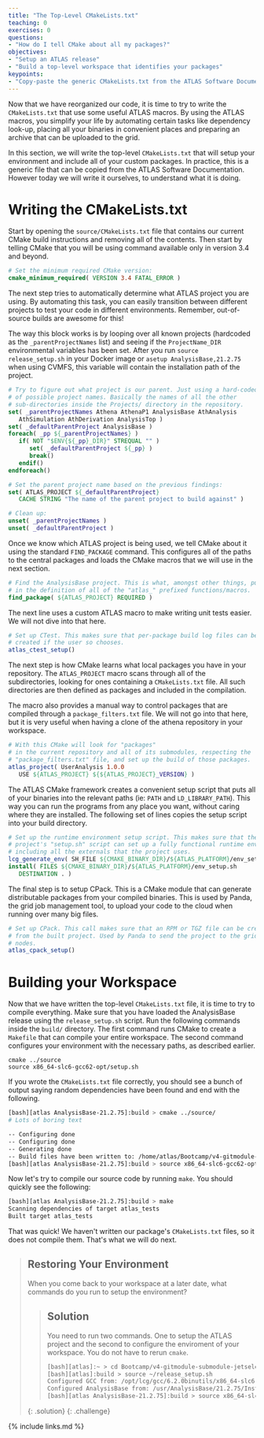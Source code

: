 ```yaml
---
title: "The Top-Level CMakeLists.txt"
teaching: 0
exercises: 0
questions:
- "How do I tell CMake about all my packages?"
objectives:
- "Setup an ATLAS release"
- "Build a top-level workspace that identifies your packages"
keypoints:
- "Copy-paste the generic CMakeLists.txt from the ATLAS Software Documentation and place it inside the `source/` directory."
---
```


Now that we have reorganized our code, it is time to try to write the `CMakeLists.txt` that use some useful ATLAS macros. By using the ATLAS macros, you simplify your life by automating certain tasks like dependency look-up, placing all your binaries in convenient places and preparing an archive that can be uploaded to the grid.

In this section, we will write the top-level `CMakeLists.txt` that will setup your environment and include all of your custom packages. In practice, this is a generic file that can be copied from the ATLAS Software Documentation. However today we will write it ourselves, to understand what it is doing.

# Writing the CMakeLists.txt

Start by opening the `source/CMakeLists.txt` file that contains our current CMake build instructions and removing all of the contents. Then start by telling CMake that you will be using command available only in version 3.4 and beyond.

```cmake
# Set the minimum required CMake version:
cmake_minimum_required( VERSION 3.4 FATAL_ERROR )
```

The next step tries to automatically determine what ATLAS project you are using. By automating this task, you can easily transition between different projects to test your code in different environments. Remember, out-of-source builds are awesome for this!

The way this block works is by looping over all known projects (hardcoded as the `_parentProjectNames` list) and seeing if the `ProjectName_DIR` environmental variables has been set. After you run `source release_setup.sh` in your Docker image or `asetup AnalysisBase,21.2.75` when using CVMFS, this variable will contain the installation path of the project.

```cmake
# Try to figure out what project is our parent. Just using a hard-coded list
# of possible project names. Basically the names of all the other
# sub-directories inside the Projects/ directory in the repository.
set( _parentProjectNames Athena AthenaP1 AnalysisBase AthAnalysis
   AthSimulation AthDerivation AnalysisTop )
set( _defaultParentProject AnalysisBase )
foreach( _pp ${_parentProjectNames} )
   if( NOT "$ENV{${_pp}_DIR}" STREQUAL "" )
      set( _defaultParentProject ${_pp} )
      break()
   endif()
endforeach()

# Set the parent project name based on the previous findings:
set( ATLAS_PROJECT ${_defaultParentProject}
   CACHE STRING "The name of the parent project to build against" )

# Clean up:
unset( _parentProjectNames )
unset( _defaultParentProject )
```

Once we know which ATLAS project is being used, we tell CMake about it using the standard `FIND_PACKAGE` command. This configures all of the paths to the central packages and loads the CMake macros that we will use in the next section.
```cmake
# Find the AnalysisBase project. This is what, amongst other things, pulls
# in the definition of all of the "atlas_" prefixed functions/macros.
find_package( ${ATLAS_PROJECT} REQUIRED )
```

The next line uses a custom ATLAS macro to make writing unit tests easier. We will not dive into that here.
```cmake
# Set up CTest. This makes sure that per-package build log files can be
# created if the user so chooses.
atlas_ctest_setup()
```

The next step is how CMake learns what local packages you have in your repository. The `ATLAS_PROJECT` macro scans through all of the subdirectories, looking for ones containing a `CMakeLists.txt` file. All such directories are then defined as packages and included in the compilation.

The macro also provides a manual way to control packages that are compiled through a `package_filters.txt` file. We will not go into that here, but it is very useful when having a clone of the athena repository in your workspace.

```cmake
# With this CMake will look for "packages"
# in the current repository and all of its submodules, respecting the
# "package_filters.txt" file, and set up the build of those packages.
atlas_project( UserAnalysis 1.0.0
   USE ${ATLAS_PROJECT} ${${ATLAS_PROJECT}_VERSION} )
```

The ATLAS CMake framework creates a convenient setup script that puts all of your binaries into the relevant paths (ie: `PATH` and `LD_LIBRARY_PATH`). This way you can run the programs from any place you want, without caring where they are installed. The following set of lines copies the setup script into your build directory.

```cmake
# Set up the runtime environment setup script. This makes sure that the
# project's "setup.sh" script can set up a fully functional runtime environment,
# including all the externals that the project uses.
lcg_generate_env( SH_FILE ${CMAKE_BINARY_DIR}/${ATLAS_PLATFORM}/env_setup.sh )
install( FILES ${CMAKE_BINARY_DIR}/${ATLAS_PLATFORM}/env_setup.sh
   DESTINATION . )
```

The final step is to setup CPack. This is a CMake module that can generate distributable packages from your compiled binaries. This is used by Panda, the grid job management tool, to upload your code to the cloud when running over many big files.
```cmake
# Set up CPack. This call makes sure that an RPM or TGZ file can be created
# from the built project. Used by Panda to send the project to the grid worker
# nodes.
atlas_cpack_setup()
```

# Building your Workspace
Now that we have written the top-level `CMakeLists.txt` file, it is time to try to compile everything. Make sure that you have loaded the AnalysisBase release using the `release_setup.sh` script. Run the following commands inside the `build/` directory. The first command runs CMake to create a `Makefile` that can compile your entire workspace. The second command configures your environment with the necessary paths, as described earlier.

```shell
cmake ../source
source x86_64-slc6-gcc62-opt/setup.sh
```

If you wrote the `CMakeLists.txt` file correctly, you should see a bunch of output saying random dependencies have been found and end with the following.

```bash
[bash][atlas AnalysisBase-21.2.75]:build > cmake ../source/
# Lots of boring text

-- Configuring done
-- Configuring done
-- Generating done
-- Build files have been written to: /home/atlas/Bootcamp/v4-gitmodule-submodule-jetselector-simplecmake/build
[bash][atlas AnalysisBase-21.2.75]:build > source x86_64-slc6-gcc62-opt/setup.sh

```

Now let's try to compile our source code by running `make`. You should quickly see the following:
```bash
[bash][atlas AnalysisBase-21.2.75]:build > make
Scanning dependencies of target atlas_tests
Built target atlas_tests
```

That was quick! We haven't written our package's `CMakeLists.txt` files, so it does not compile them. That's what we will do next.

> ## Restoring Your Environment
>
> When you come back to your workspace at a later date, what commands do you run to setup the environment?
>
> > ## Solution
> >
> > You need to run two commands. One to setup the ATLAS project and the second to configure the enviroment of your workspace. You do not have to rerun `cmake`.
> >
> > ```bash
> > [bash][atlas]:~ > cd Bootcamp/v4-gitmodule-submodule-jetselector-simplecmake/build/
> > [bash][atlas]:build > source ~/release_setup.sh 
> > Configured GCC from: /opt/lcg/gcc/6.2.0binutils/x86_64-slc6
> > Configured AnalysisBase from: /usr/AnalysisBase/21.2.75/InstallArea/x86_64-slc6-gcc62-opt
> > [bash][atlas AnalysisBase-21.2.75]:build > source x86_64-slc6-gcc62-opt/setup.sh 
> > ```
> {: .solution}
{: .challenge}


{% include links.md %}

